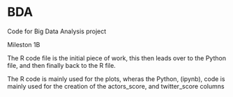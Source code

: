 # BDA
Code for Big Data Analysis project

Mileston 1B 

The R code file is the initial piece of work, this then leads over to the Python file, and then finally back to the R file. 

The R code is mainly used for the plots, wheras the Python, (ipynb), code is mainly used for the creation of the actors_score, and twitter_score columns
